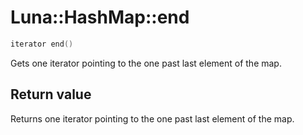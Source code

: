 # Luna::HashMap::end

```c++
iterator end()
```

Gets one iterator pointing to the one past last element of the map. 



## Return value
Returns one iterator pointing to the one past last element of the map. 

